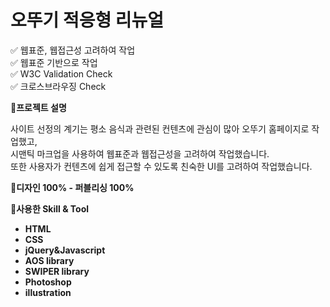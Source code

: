 # 오뚜기 적응형 리뉴얼

✅ 웹표준, 웹접근성 고려하여 작업<br>
✅ 웹표준 기반으로 작업<br>
✅ W3C Validation Check<br>
✅ 크로스브라우징 Check<br>

📝**프로젝트 설명**

사이트 선정의 계기는 평소 음식과 관련된 컨텐츠에 관심이 많아 오뚜기 홈페이지로 작업했고,<br>
시맨틱 마크업을 사용하여 웹표준과 웹접근성을 고려하여 작업했습니다.<br>
또한 사용자가 컨텐츠에 쉽게 접근할 수 있도록 친숙한 UI를 고려하여 작업했습니다.

📝**디자인 100% - 퍼블리싱 100%**

📝**사용한 Skill & Tool**

- **HTML**
- **CSS**
- **jQuery&Javascript**
- **AOS library**
- **SWIPER library**
- **Photoshop**
- **illustration**
